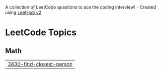 A collection of LeetCode questions to ace the coding interview! - Created using [LeetHub v2](https://github.com/arunbhardwaj/LeetHub-2.0)
<!---LeetCode Topics Start-->
# LeetCode Topics
## Math
|  |
| ------- |
| [3830-find-closest-person](https://github.com/A-selam/dsa_solutions/tree/master/3830-find-closest-person) |
<!---LeetCode Topics End-->